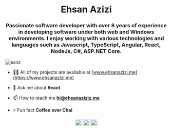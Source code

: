 <h1 align="center">Ehsan Azizi</h1>
<h3 align="center">Passionate software developer with over 8 years of experience in developing software under both web and Windows environments. I enjoy working with various technologies and languages such as Javascript, TypeScript, Angular, React, NodeJs, C#, ASP.NET Core. </h3>
<p align="left"> <img src="https://komarev.com/ghpvc/?username=esnz" alt="esnz" /> </p>

- 👨‍💻 All of my projects are available at [www.ehsanazizi.me](https://www.ehsanazizi.me)

- 💬 Ask me about **React**

- 📫 How to reach me **hi@ehsanaziziz.me**

- ⚡ Fun fact **Coffee over Chai**

<p align="center">
<a href="https://dev.to/ehsan" target="blank"><img align="center" src="https://cdn.jsdelivr.net/npm/simple-icons@3.0.1/icons/dev-dot-to.svg" alt="ehsan" height="20" width="20" /></a>
<a href="https://linkedin.com/in/ehsan-azizi" target="blank"><img align="center" src="https://cdn.jsdelivr.net/npm/simple-icons@3.0.1/icons/linkedin.svg" alt="ehsan-azizi" height="20" width="20" /></a>
<a href="https://stackoverflow.com/https://stackoverflow.com/users/3709523/esnezz" target="blank"><img align="center" src="https://cdn.jsdelivr.net/npm/simple-icons@3.0.1/icons/stackoverflow.svg" alt="https://stackoverflow.com/users/3709523/esnezz" height="20" width="20" /></a>
</p>

